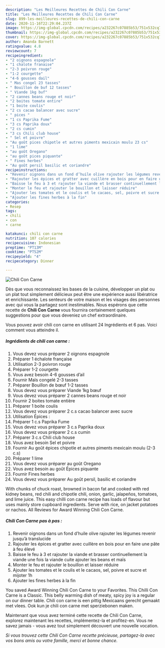 ```yaml
---
description: "Les Meilleures Recettes de Chili Con Carne"
title: "Les Meilleures Recettes de Chili Con Carne"
slug: 899-les-meilleures-recettes-de-chili-con-carne
date: 2020-11-16T22:29:04.237Z
image: https://img-global.cpcdn.com/recipes/a232267c07885b53/751x532cq70/chili-con-carne-photo-principale-de-la-recette.jpg
thumbnail: https://img-global.cpcdn.com/recipes/a232267c07885b53/751x532cq70/chili-con-carne-photo-principale-de-la-recette.jpg
cover: https://img-global.cpcdn.com/recipes/a232267c07885b53/751x532cq70/chili-con-carne-photo-principale-de-la-recette.jpg
author: Amanda Barnett
ratingvalue: 4.8
reviewcount: 7
recipeingredient:
- "2 oignons espagnole"
- "1 chalote franaise"
- "2-3 poivron rouge"
- "1-2 courgette"
- "4-6 gousses dail"
- " Mas congel 23 tasses"
- " Bouillon de buf 12 tasses"
- " Viande 1kg buf"
- "2 cannes beans rouge et noir"
- "2 boites tomate entire"
- "1 boite coulis"
- "2 cs cacao balancer avec sucre"
- " pices "
- "1 cs Paprika Fume"
- "3 cs Paprika doux"
- "2 cs cumin"
- "3 cs Chili club house"
- " Sel et poivre"
- "Au goût pices chipotle et autres piments mexicain moulu 23 cs"
- "1 lime"
- "au goût Oregano"
- "au goût pices piquante"
- " Fines herbes"
- "Au goût persil basilic et coriandre"
recipeinstructions:
- "Revenir oignons dans un fond d’huile olive rajouter les légumes revenir jusqu’à translucide"
- "Rajouter les épices et gratter avec cuillère en bois pour en faire une pâte à feu élevé"
- "Baisse le feu à 3 et rajouter la viande et brasser continuellement la viande une fois la viande cuite ajouter les beans et maïs"
- "Monter le feu et rajouter le bouillon et laisser réduire"
- "Ajouter les tomates et le coulis et le cacaos, sel, poivre et sucre et mijoter 1h"
- "Ajouter les fines herbes à la fin"
categories:
- Resep
tags:
- chili
- con
- carne

katakunci: chili con carne 
nutrition: 107 calories
recipecuisine: Indonesian
preptime: "PT13M"
cooktime: "PT52M"
recipeyield: "4"
recipecategory: Dinner

---
```



![Chili Con Carne](https://img-global.cpcdn.com/recipes/a232267c07885b53/751x532cq70/chili-con-carne-photo-principale-de-la-recette.jpg)

Dès que vous reconnaissez les bases de la cuisine, développer un plat ou un plat tout simplement délicieux peut être une expérience aussi libératrice et enrichissante. Les senteurs de votre maison et les visages des personnes avec qui vous la partagez sont inestimables. Nous espérons que cette recette de <strong> Chili Con Carne </strong> vous fournira certainement quelques suggestions pour que vous deveniez un chef extraordinaire.

<!--inarticleads1-->

Vous pouvez avoir chili con carne en utilisant 24 Ingrédients et 6 pas. Voici comment vous atteindre il.

##### Ingrédients de chili con carne :

1. Vous devez vous préparer 2 oignons espagnole
1. Préparer 1 échalote française
1. Utilisation 2-3 poivron rouge
1. Préparer 1-2 courgette
1. Vous avez besoin 4-6 gousses d’ail
1. Fournir  Maïs congelé 2-3 tasses
1. Préparer  Bouillon de bœuf 1-2 tasses
1. Vous devez vous préparer  Viande 1kg bœuf
1. Vous devez vous préparer 2 cannes beans rouge et noir
1. Fournir 2 boites tomate entière
1. Préparer 1 boite coulis
1. Vous devez vous préparer 2 c.s cacao balancer avec sucre
1. Utilisation  Épices :
1. Préparer 1 c.s Paprika Fume
1. Vous devez vous préparer 3 c.s Paprika doux
1. Vous devez vous préparer 2 c.s cumin
1. Préparer 3 c.s Chili club house
1. Vous avez besoin  Sel et poivre
1. Fournir Au goût épices chipotle et autres piments mexicain moulu (2-3 c.s)
1. Préparer 1 lime
1. Vous devez vous préparer au goût Oregano
1. Vous avez besoin au goût Épices piquante
1. Fournir  Fines herbes
1. Vous devez vous préparer Au goût persil, basilic et coriandre


With chunks of chuck roast, browned in bacon fat and cooked with red kidney beans, red chili and chipotle chili, onion, garlic, jalapeños, tomatoes, and lime juice. This easy chilli con carne recipe has loads of flavour but uses mainly store cupboard ingredients. Serve with rice, on jacket potatoes or nachos. All Reviews for Award Winning Chili Con Carne. 

<!--inarticleads2-->

##### Chili Con Carne pas à pas :

1. Revenir oignons dans un fond d’huile olive rajouter les légumes revenir jusqu’à translucide
1. Rajouter les épices et gratter avec cuillère en bois pour en faire une pâte à feu élevé
1. Baisse le feu à 3 et rajouter la viande et brasser continuellement la viande une fois la viande cuite ajouter les beans et maïs
1. Monter le feu et rajouter le bouillon et laisser réduire
1. Ajouter les tomates et le coulis et le cacaos, sel, poivre et sucre et mijoter 1h
1. Ajouter les fines herbes à la fin


You saved Award Winning Chili Con Carne to your Favorites. This Chilli Con Carne is a Classic. This belly warming dish of meaty, spicy joy is a regular on our dinner table. Chili con carne is een pittig Mexicaans gerecht gemaakt met vlees. Ook kun je chili con carne met sperziebonen maken. 

<!--inarticleads1-->

<p>
Maintenant que vous avez terminé cette recette de Chili Con Carne, explorez maintenant les recettes, implémentez-la et profitez-en. Vous ne savez jamais - vous avez tout simplement découvert une nouvelle vocation.
</p>

<p>
<i>Si vous trouvez cette Chili Con Carne recette précieuse, partagez-la avec vos bons amis ou votre famille, merci et bonne chance.</i>
</p>
